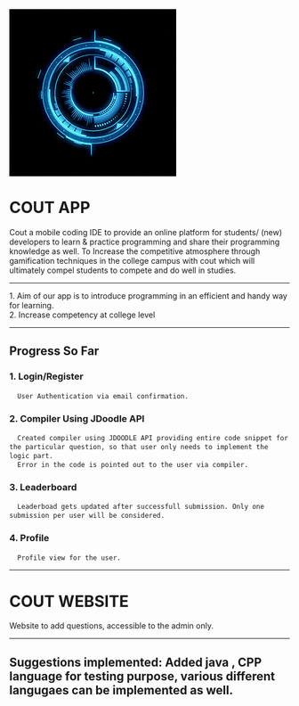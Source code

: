<img src="https://github.com/AtharvaSDeshpande/Multiple-Language-Programming-App/blob/main/cout-backend/src/images/giphy.gif" align="center" >


# COUT APP
Cout a mobile coding IDE to provide an online platform for students/ (new) developers to learn & practice programming and share their programming knowledge as well. To Increase the competitive atmosphere through gamification techniques in the college campus with cout which will ultimately compel students to compete and do well in studies.
<hr>
1. Aim of our app is to introduce programming in an efficient and handy way for learning.<br>
2. Increase competency at college level

<hr>

## Progress So Far
### 1. Login/Register
      User Authentication via email confirmation.
      
### 2. Compiler Using JDoodle API
      Created compiler using JDOODLE API providing entire code snippet for the particular question, so that user only needs to implement the logic part.
      Error in the code is pointed out to the user via compiler.
      
### 3. Leaderboard
      Leaderboad gets updated after successfull submission. Only one submission per user will be considered.
      
### 4. Profile
      Profile view for the user.
      

<hr>

# COUT WEBSITE
  Website to add questions, accessible to the admin only.
  
<hr>

## Suggestions implemented: Added java , CPP language for testing purpose, various different langugaes can be implemented as well.
